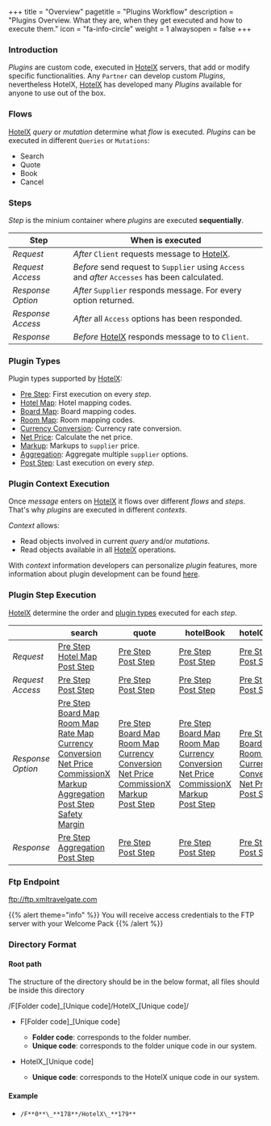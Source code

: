 +++
title = "Overview"
pagetitle = "Plugins Workflow"
description = "Plugins Overview. What they are, when they get executed and how to execute them."
icon = "fa-info-circle"
weight = 1
alwaysopen = false
+++

### Introduction

_Plugins_ are custom code, executed in [HotelX](/hotelx/) servers, that add or modify specific functionalities. Any `Partner` can develop custom _Plugins_, nevertheless HotelX, [HotelX](/hotelx/) has developed many _Plugins_ available for anyone to use out of the box.

### Flows

[HotelX](/hotelx/) _query_ or _mutation_ determine what _flow_ is executed. _Plugins_ can be executed in different `Queries` or `Mutations`:

<!-- * [search](/hotelx/concepts/booking-flow#search)
* [quote](/hotelx/concepts/booking-flow#quote)
* [hotelBook](/hotelx/concepts/booking-flow#book)
* [hotelCancel](/hotelx/concepts/management-flow#cancel) -->
* Search
* Quote
* Book
* Cancel

### Steps

_Step_ is the minium container where _plugins_ are executed **sequentially**.

| Step | When is executed |
| --- | --- |
| _Request_ | _After_ `Client` requests message to [HotelX](/hotelx/).|  
| _Request Access_ | _Before_ send request to `Supplier` using `Access` and _after_ `Accesses` has been calculated.|
| _Response Option_ |_After_ `Supplier` responds  message. For every option returned.|
| _Response Access_ |_After_ all `Access` options has been responded.|
| _Response_ | _Before_ [HotelX](/hotelx/) responds message to to `Client`.|


### Plugin Types

Plugin types supported by [HotelX](/hotelx/):

* [Pre Step](../processor): First execution on every _step_.
* [Hotel Map](../mapping): Hotel mapping codes.
* [Board Map](../mapping): Board mapping codes.
* [Room Map](../mapping): Room mapping codes.
* [Currency Conversion](../converter): Currency rate conversion.
* [Net Price](../net-price): Calculate the net price. 
* [Markup](../markup): Markups to `supplier` price.
* [Aggregation](../aggregation): Aggregate multiple `supplier` options.
* [Post Step](../processor): Last execution on every _step_.


### Plugin Context Execution

Once _message_ enters on [HotelX](/hotelx/) it flows over different _flows_ and _steps_. That's why  _plugins_ are executed in different _contexts_.

_Context_ allows:

* Read objects involved in current _query_ and/or _mutations_.
* Read objects available in all [HotelX](/hotelx/) operations.

With _context_ information developers can personalize _plugin_ features, more information about plugin development can be found [here](../development).

### Plugin Step Execution

[HotelX](/hotelx/) determine the order and [plugin types](#plugintypes) executed for each _step_.


| | **search** | **quote** | **hotelBook** | **hotelCancel** |
| --- | --- | --- | --- | --- |
| _Request_ | [Pre Step](../processor)<br>[Hotel Map](../mapping)<br>[Post Step](../processor)|[Pre Step](../processor)<br>[Post Step](../processor)|[Pre Step](../processor)<br>[Post Step](../processor)|[Pre Step](../processor) <br>[Post Step](../processor)|[Post Step](../processor)|[Pre Step](../processor) <br>[Post Step](../processor)|
| _Request Access_ | [Pre Step](../processor)<br>[Post Step](../processor) |[Pre Step](../processor) <br>[Post Step](../processor)|[Pre Step](../processor) <br>[Post Step](../processor)|[Pre Step](../processor) <br>[Post Step](../processor)|
| _Response Option_ |[Pre Step](../processor)<br>[Board Map](../mapping)<br>[Room Map](../mapping)<br>[Rate Map](#../rate-map)<br>[Currency Conversion](../currency-conversion)<br>[Net Price](../net-price)<br>[CommissionX](../net-price#commissionX)<br>[Markup](../markup)<br>[Aggregation](../aggregation)<br>[Post Step](../processor)<br>[Safety Margin](../safety_margin)| [Pre Step](../processor)<br>[Board Map](../mapping)<br>[Room Map](../mapping)<br>[Currency Conversion](../currency-conversion)<br>[Net Price](../net-price)<br>[CommissionX](../net-price#commissionX)<br>[Markup](../markup)<br>[Post Step](../processor)|[Pre Step](../processor)<br>[Board Map](../mapping)<br>[Room Map](../mapping)<br>[Currency Conversion](../currency-conversion)<br>[Net Price](../net-price)<br>[CommissionX](../net-price#commissionX)<br>[Markup](../markup)<br>[Post Step](../processor) |[Pre Step](../processor)<br>[Board Map](../mapping)<br>[Room Map](../mapping)<br>[Currency Conversion](../currency-conversion)<br>[Net Price](../net-price)<br>[Post Step](../processor)|
| _Response_ |[Pre Step](../processor)<br>[Aggregation](../aggregation)<br>[Post Step](../processor)|[Pre Step](../processor) <br>[Post Step](../processor)|[Pre Step](../processor) <br>[Post Step](../processor)|[Pre Step](../processor) <br>[Post Step](../processor)|



### Ftp Endpoint

ftp://ftp.xmltravelgate.com

{{% alert theme="info" %}}
You will receive access credentials to the FTP server with your Welcome Pack
{{% /alert %}}

### Directory Format

#### Root path

The structure of the directory should be in the below format, all files should be inside this directory

/F[Folder code]\_[Unique code]/HotelX\_[Unique code]/ 

* F[Folder code]\_[Unique code] 

    * **Folder code**: corresponds to the folder number. 
    * **Unique code**: corresponds to the folder unique code in our system.

* HotelX\_[Unique code] 

    * **Unique code**: corresponds to the HotelX unique code in our system.

#### Example

* `/F**0**\_**178**/HotelX\_**179**`